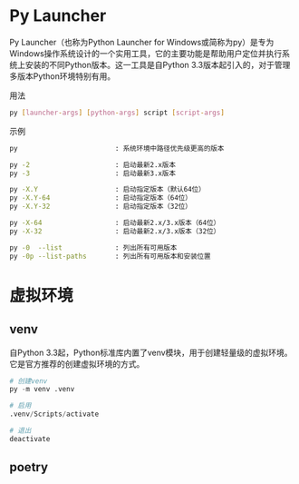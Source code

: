 # Py Launcher

Py Launcher（也称为Python Launcher for Windows或简称为py）是专为Windows操作系统设计的一个实用工具，它的主要功能是帮助用户定位并执行系统上安装的不同Python版本。这一工具是自Python 3.3版本起引入的，对于管理多版本Python环境特别有用。

用法

```bash
py [launcher-args] [python-args] script [script-args]
```

示例

```bash
py                        : 系统环境中路径优先级更高的版本

py -2                     : 启动最新2.x版本
py -3                     : 启动最新3.x版本

py -X.Y                   : 启动指定版本（默认64位）
py -X.Y-64                : 启动指定版本（64位）
py -X.Y-32                : 启动指定版本（32位）

py -X-64                  : 启动最新2.x/3.x版本（64位）
py -X-32                  : 启动最新2.x/3.x版本（32位）

py -0  --list             : 列出所有可用版本
py -0p --list-paths       : 列出所有可用版本和安装位置
```





# 虚拟环境

## venv

自Python 3.3起，Python标准库内置了venv模块，用于创建轻量级的虚拟环境。它是官方推荐的创建虚拟环境的方式。

```python
# 创建venv
py -m venv .venv

# 启用
.venv/Scripts/activate

# 退出
deactivate
```





## poetry







